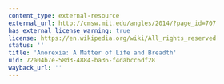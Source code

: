 ```yaml
---
content_type: external-resource
external_url: http://cmsw.mit.edu/angles/2014/?page_id=707
has_external_license_warning: true
license: https://en.wikipedia.org/wiki/All_rights_reserved
status: ''
title: 'Anorexia: A Matter of Life and Breadth'
uid: 72a04b7e-58d3-4884-ba36-f4dabcc6df28
wayback_url: ''
---
```

